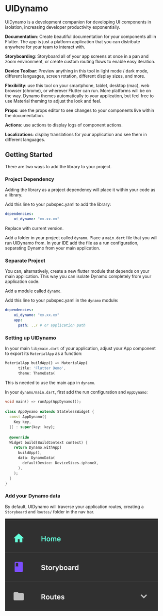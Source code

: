 # UIDynamo

UIDynamo is a development companion for developing UI components in isolation, 
increasing developer productivity exponentially. 

__Documentation__: Create beautiful documentation for your components all in Flutter. The app is just a platform application 
that you can distribute anywhere for your team to interact with.

__Storyboarding__: Storyboard all of your app screens at once in a pan and zoom environment, or create custom routing flows 
to enable easy iteration.

__Device Toolbar__: Preview anything in this tool in light mode / dark mode, different languages, screen rotation, 
different display sizes, and more.

__Flexibility__: use this tool on your smartphone, tablet, desktop (mac), web browser (chrome), or wherever Flutter can run. 
More platforms will be on the way. Dynamo themes automatically to your application, but feel free 
to use Material theming to adjust the look and feel.

__Props__: use the props editor to see changes to your components live within the documentation. 

__Actions__: use actions to display logs of component actions.

__Localizations__: display translations for your application and see them in different languages. 


## Getting Started

There are two ways to add the library to your project.

### Project Dependency 

Adding the library as a project dependency will place it within your code as a library.

Add this line to your pubspec.yaml to add the library:

```yaml
dependencies:
    ui_dynamo: "xx.xx.xx"
```

Replace with current version.

Add a folder in your project called `dynamo`. Place a `main.dart` file 
that you will run UIDynamo from. In your IDE add the file as a run configuration, separating Dynamo from your 
main application.

### Separate Project

You can, alternatively, create a new flutter module that depends on your main application. This way 
you can isolate Dynamo completely from your application code. 

Add a module called `dynamo`.

Add this line to your pubspec.yaml  in the `dynamo` module:

```yaml
dependencies:
    ui_dynamo: "xx.xx.xx"
    app:
      path: ../ # or application path
```

### Setting up UIDynamo

In your main `lib/main.dart` of your application, adjust your App component to export its `MaterialApp` as 
a function:

```dart
MaterialApp buildApp() => MaterialApp(
      title: 'Flutter Demo',
      theme: ThemeData(
```

This is needed to use the main app in `dynamo`.

In your `dynamo/main.dart`, first add the run configuration and `AppDynamo`:

```dart
void main() => runApp(AppDynamo());

class AppDynamo extends StatelessWidget {
  const AppDynamo({
    Key key,
  }) : super(key: key);

  @override
  Widget build(BuildContext context) {
    return Dynamo.withApp(
      buildApp(),
      data: DynamoData(
        defaultDevice: DeviceSizes.iphoneX,
      ),
    );
  }
}
```

### Add your Dynamo data

By default, UIDynamo will traverse your application routes, creating a 
`Storyboard` and `Routes/` folder in the nav bar. 

![Default Setup](/assets/default_setup.png)


